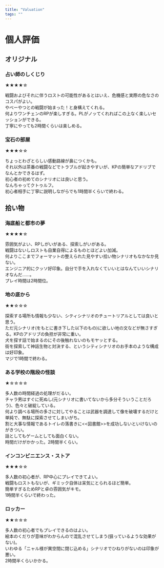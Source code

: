 ```yaml
---
title: "Valuation"
tags: ""
---
```

# 個人評価

## オリジナル

### 占い師のしくじり

★★★★☆

戦闘およびそれに伴うロストの可能性があるとはいえ、危機感と実際の危なさのコスパがよい。  
やべーやつとの戦闘が始まった！と身構えてくれる。  
何よりワンチェンのRPが楽しすぎる。PLがノッてくれればこの上なく楽しいセッションができる。  
丁寧にやっても2時間くらいは楽しめる。

### 宝石の部屋

★★★☆☆

ちょっとわざとらしい感動路線が鼻につくかも。  
それ以外は茶番の戦闘などでトラブルが起きやすいが、KPの簡単なアドリブでなんとかできるはず。  
初心者の初めてのシナリオには良いと思う。  
なんちゃってクトゥルフ。  
初心者相手に丁寧に説明しながらでも1時間半くらいで終わる。

## 拾い物

### 海底船と都市の夢

★★★★☆

雰囲気がよい、RPしがいがある、探索しがいがある。  
戦闘はないしロストも自業自得によるものとほどよい加減。  
何よりここまでフォーマットの整えられた見やすい拾い物シナリオもなかなか見ない。  
エンジニア的にクッソ好印象。自分で手を入れなくていいとはなんていいシナリオなんだ……。  
プレイ時間は2時間位。

### 地の底から

★★☆☆☆

探索する場所も情報も少ない、シティシナリオのチュートリアルとしては良いと思う。  
ただ元シナリオ(をもとに書き下した以下のもの)に欲しい地の文などが無さすぎる。KPのアドリブの負担が非常に重い。  
犬を探す話で始まるのにその後触れないのもモヤッとする。  
街を探索して神話生物と対決する、というシティシナリオのお手本のような構成は好印象。  
マジで1時間で終わる。

### ある学校の階段の怪談

★☆☆☆☆

多人数の時間経過の処理がだるい。  
チャラ男はすぐに死ぬし(元シナリオに書いてないから多分そういうことだろう)、色々と破綻している。  
何より調べる場所の多さに対してやることは武器を調達して像を破壊するだけと単純で、無駄に探索させてしまいがち。  
割と大事な情報であるトイレの落書きに&lt;&lt;図書館>>を成功しないといけないのがきつい。  
話としてもゲームとしても面白くない。  
時間だけがかかった。2時間半くらい。

### インコンビニエンス・ストア

★★★☆☆

多人数の初心者が、RP中心にプレイできてよい。  
戦闘もロストもないが、ギミック自体は呆気にとられるほど簡単。  
簡単すぎるためRPと卓の雰囲気がキモ。  
1時間半くらいで終わった。

### ロッカー

★★☆☆☆

多人数の初心者でもプレイできるのはよい。  
絵本のくだりが意味がわからんので混乱させてしまう(狙っているような効果がない)。  
いわゆる「ニャル様が異空間に閉じ込める」シナリオでひねりがないのは印象が悪い。  
2時間半くらいかかる。
